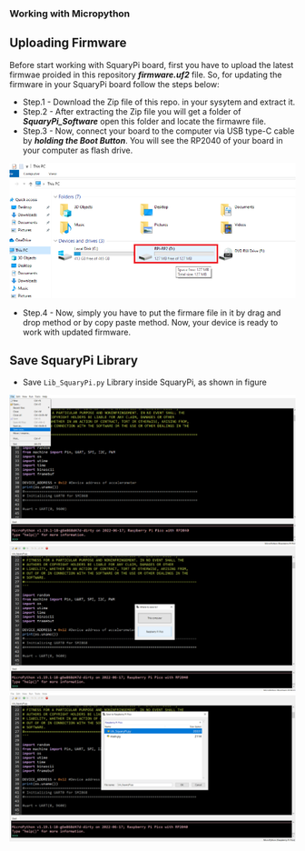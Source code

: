 ### Working with Micropython


## Uploading Firmware
Before start working with SquaryPi board, first you have to upload the latest firmwae proided in this repository ***firmware.uf2*** file. So, for updating the firmware in your SquaryPi board follow the steps below:

* Step.1 - Download the Zip file of this repo. in your sysytem and extract it.
* Step.2 - After extracting the Zip file you will get a folder of ***SquaryPi_Software*** open this folder and locate the firmawre file.
* Step.3 - Now, connect your board to the computer via USB type-C cable by ***holding the Boot Button***. You will see the RP2040 of your board in your computer as flash drive.

<img src ="https://github.com/sbcshop/EncroPi/blob/main/images/Screenshot%20(29).png" />

* Step.4 - Now, simply you have to put the firmare file in it by drag and drop method or by copy paste method. Now, your device is ready to work with updated firmware.

## Save SquaryPi Library

* Save ```Lib_SquaryPi.py``` Library inside SquaryPi, as shown in figure

<img src = "https://github.com/sbcshop/SquaryPi-Software/blob/main/images/img1.png"/>

<img src = "https://github.com/sbcshop/SquaryPi-Software/blob/main/images/img2.png"/>

<img src = "https://github.com/sbcshop/SquaryPi-Software/blob/main/images/img3.png"/>





